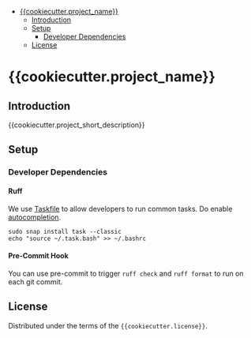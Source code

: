 <!-- Tip - Pycharm supports easy updating Table of Comment (TOC) using Alt+Enter -->
<!-- TOC -->
* [{{cookiecutter.project_name}}](#cookiecutterproject_name)
  * [Introduction](#introduction)
  * [Setup](#setup)
    * [Developer Dependencies](#developer-dependencies)
  * [License](#license)
<!-- TOC -->

# {{cookiecutter.project_name}}

## Introduction

{{cookiecutter.project_short_description}}

## Setup

### Developer Dependencies

#### Ruff
We use [Taskfile](https://taskfile.dev/) to allow developers to run common tasks. Do enable [autocompletion](https://taskfile.dev/installation/#setup-completions).

```shell
sudo snap install task --classic
echo "source ~/.task.bash" >> ~/.bashrc
```

#### Pre-Commit Hook

You can use pre-commit to trigger `ruff check` and `ruff format` to run on each git commit. 

## License

Distributed under the terms of the `{{cookiecutter.license}}`.

